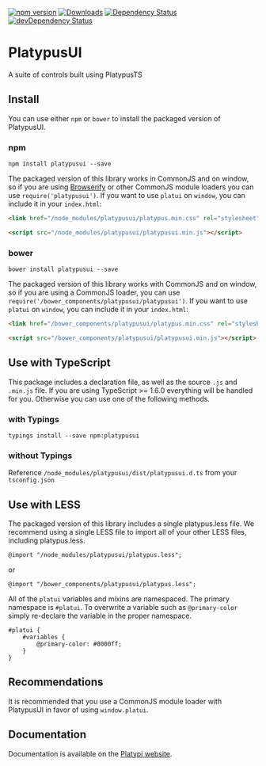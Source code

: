 [![npm version](https://badge.fury.io/js/platypusui.svg)](http://badge.fury.io/js/platypusui)
[![Downloads](http://img.shields.io/npm/dm/platypusui.svg)](https://npmjs.org/package/platypusui)
[![Dependency Status](https://david-dm.org/Platypi/platypusui.svg)](https://david-dm.org/Platypi/platypusui)
[![devDependency Status](https://david-dm.org/Platypi/platypusui/dev-status.svg)](https://david-dm.org/Platypi/platypusui#info=devDependencies)

PlatypusUI
==========

A suite of controls built using PlatypusTS

## Install

You can use either `npm` or `bower` to install the packaged version of PlatypusUI.

### npm

```shell
npm install platypusui --save
```

The packaged version of this library works in CommonJS and on window, so if you are using
[Browserify](https://github.com/substack/node-browserify) or other CommonJS
module loaders you can use `require('platypusui')`. If you want to use `platui` on
`window`, you can include it in your `index.html`:

```html
<link href="/node_modules/platypusui/platypus.min.css" rel="stylesheet" />

<script src="/node_modules/platypusui/platypusui.min.js"></script>
```

### bower

```
bower install platypusui --save
```

The packaged version of this library works with CommonJS and on window, so if you are using a CommonJS
loader, you can use `require('/bower_components/platypusui/platypusui')`. If you want
to use `platui` on `window`, you can include it in your `index.html`:

```html
<link href="/bower_components/platypusui/platypus.min.css" rel="stylesheet" />

<script src="/bower_components/platypusui/platypusui.min.js"></script>
```

## Use with TypeScript

This package includes a declaration file, as well as the source `.js` and `.min.js` file. If you are
using TypeScript >= 1.6.0 everything will be handled for you. Otherwise you can use one of the following
methods.

### with Typings

```shell
typings install --save npm:platypusui
```

### without Typings

Reference `/node_modules/platypusui/dist/platypusui.d.ts` from your `tsconfig.json`

## Use with LESS
The packaged version of this library includes a single platypus.less file. We recommend using a single
LESS file to import all of your other LESS files, including platypus.less.

```less
@import "/node_modules/platypusui/platypus.less";
```

or

```less
@import "/bower_components/platypusui/platypus.less";
```

All of the `platui` variables and mixins are namespaced. The primary namespace is `#platui`. To overwrite
a variable such as `@primary-color` simply re-declare the variable in the proper namespace.

```less
#platui {
    #variables {
        @primary-color: #0000ff;
    }
}
```

## Recommendations

It is recommended that you use a CommonJS module loader with PlatypusUI in favor of
using `window.platui`.

## Documentation

Documentation is available on the [Platypi website](http://getplatypi.com/docs).
